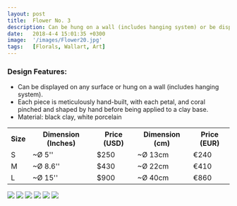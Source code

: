 ```yaml
---
layout: post
title:  Flower No. 3
description: Can be hung on a wall (includes hanging system) or be displayed on any surface.
date:   2018-4-4 15:01:35 +0300
image:  '/images/Flower20.jpg'
tags:   [Florals, Wallart, Art]
---
```

### Design Features:
* Can be displayed on any surface or hung on a wall (includes hanging system).
* Each piece is meticulously hand-built, with each petal, and coral pinched and shaped by hand before being applied to a clay base.
* Material: black clay, white porcelain


<div class="table-container">
  <table>
    <tr><th>Size</th><th>Dimension (Inches)</th><th>Price (USD)</th><th>Dimension (cm)</th><th>Price (EUR)</th></tr>
    <tr><td>S</td><td>~Ø 5''</td><td>$250</td><td>~Ø 13cm</td><td>€240</td></tr>
    <tr><td>M</td><td>~Ø 8.6'' </td><td>$430</td><td>~Ø 22cm</td><td>€410</td></tr>
	<tr><td>L</td><td>~Ø 15'' </td><td>$900</td><td>~Ø 40cm</td><td>€860</td></tr>
  
  </table>
</div>


<div class="gallery-box">
  <div class="gallery">
    <img src="/images/Flower321.jpg">
    <img src="/images/Flower22.jpg">
    <img src="/images/Flower323.jpg">
	<img src="/images/Flower24.jpg">
    <img src="/images/Flower25.jpg">
    <img src="/images/Flower26.jpg">
	
 
  </div>
</div>
